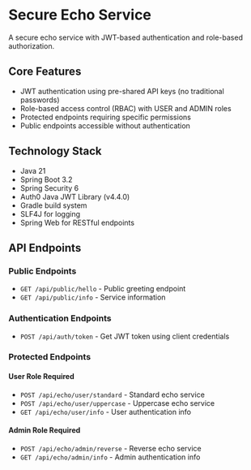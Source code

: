 # Secure Echo Service

A secure echo service with JWT-based authentication and role-based authorization.

## Core Features

- JWT authentication using pre-shared API keys (no traditional passwords)
- Role-based access control (RBAC) with USER and ADMIN roles
- Protected endpoints requiring specific permissions
- Public endpoints accessible without authentication

## Technology Stack

- Java 21
- Spring Boot 3.2
- Spring Security 6
- Auth0 Java JWT Library (v4.4.0)
- Gradle build system
- SLF4J for logging
- Spring Web for RESTful endpoints

## API Endpoints

### Public Endpoints

- `GET /api/public/hello` - Public greeting endpoint
- `GET /api/public/info` - Service information

### Authentication Endpoints

- `POST /api/auth/token` - Get JWT token using client credentials

### Protected Endpoints

#### User Role Required
- `POST /api/echo/user/standard` - Standard echo service
- `POST /api/echo/user/uppercase` - Uppercase echo service
- `GET /api/echo/user/info` - User authentication info

#### Admin Role Required
- `POST /api/echo/admin/reverse` - Reverse echo service
- `GET /api/echo/admin/info` - Admin authentication info

